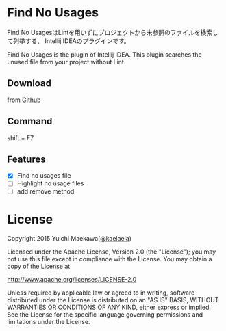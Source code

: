 # Find No Usages

Find No UsagesはLintを用いずにプロジェクトから未参照のファイルを検索して列挙する、
Intellij IDEAのプラグインです。

Find No Usages is the plugin of Intellij   IDEA.
This plugin searches the unused file from your project without Lint.

## Download
from [Github](https://github.com/kaelaela/FindNoUsages/raw/master/FindNoUsages.jar)

## Command

shift + F7

## Features

- [x] Find no usages file
- [ ] Highlight no usage files
- [ ] add remove method

# License
Copyright 2015 Yuichi Maekawa([@kaelaela](https://github.com/kaelaela))

Licensed under the Apache License, Version 2.0 (the "License");
you may not use this file except in compliance with the License.
You may obtain a copy of the License at

   http://www.apache.org/licenses/LICENSE-2.0

   Unless required by applicable law or agreed to in writing, software
   distributed under the License is distributed on an "AS IS" BASIS,
   WITHOUT WARRANTIES OR CONDITIONS OF ANY KIND, either express or implied.
   See the License for the specific language governing permissions and
   limitations under the License.
